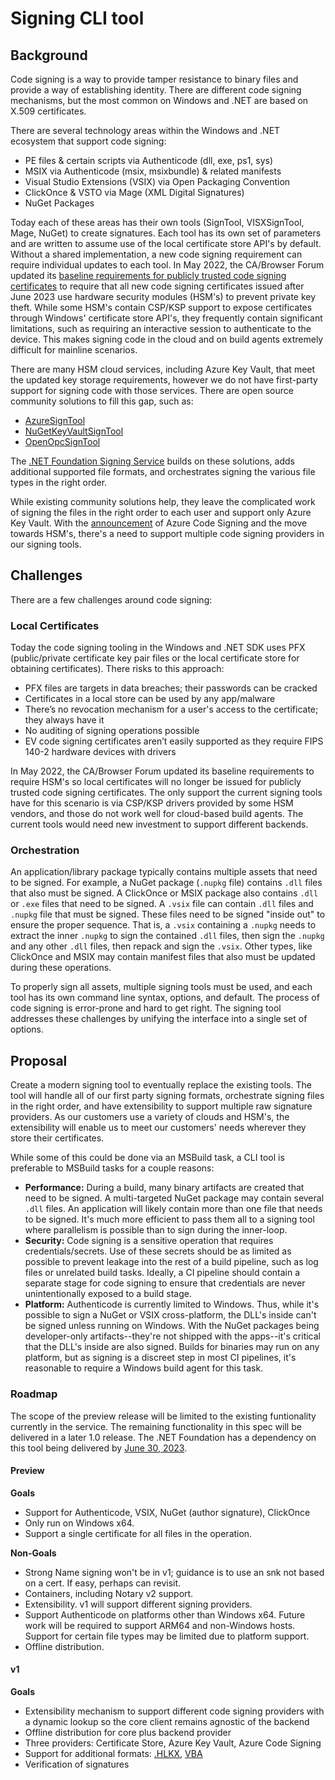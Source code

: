 # Signing CLI tool

## Background

Code signing is a way to provide tamper resistance to binary files and provide a way of establishing identity. There are different code signing mechanisms, but the most common on Windows and .NET are based on X.509 certificates.

There are several technology areas within the Windows and .NET ecosystem that support code signing:

- PE files & certain scripts via Authenticode (dll, exe, ps1, sys)
- MSIX via Authenticode (msix, msixbundle) & related manifests
- Visual Studio Extensions (VSIX) via Open Packaging Convention
- ClickOnce & VSTO via Mage (XML Digital Signatures)
- NuGet Packages

Today each of these areas has their own tools (SignTool, VISXSignTool, Mage, NuGet) to create signatures. Each tool has its own set of parameters and are written to assume use of the local certificate store API's by default. Without a shared implementation, a new code signing requirement can require individual updates to each tool. In May 2022, the CA/Browser Forum updated its [baseline requirements for publicly trusted code signing certificates](https://cabforum.org/wp-content/uploads/Baseline-Requirements-for-the-Issuance-and-Management-of-Code-Signing.v3.2.pdf) to require that all new code signing certificates issued after June 2023 use hardware security modules (HSM's) to prevent private key theft. While some HSM's contain CSP/KSP support to expose certificates through Windows' certificate store API's, they frequently contain significant limitations, such as requiring an interactive session to authenticate to the device. This makes signing code in the cloud and on build agents extremely difficult for mainline scenarios.

There are many HSM cloud services, including Azure Key Vault, that meet the updated key storage requirements, however we do not have first-party support for signing code with those services. There are open source community solutions to fill this gap, such as:

* [AzureSignTool](https://github.com/vcsjones/AzureSignTool)
* [NuGetKeyVaultSignTool](https://github.com/novotnyllc/NuGetKeyVaultSignTool)
* [OpenOpcSignTool](https://github.com/vcsjones/OpenOpcSignTool)

The [.NET Foundation Signing Service](https://github.com/dotnet/sign/tree/legacy-service/servicing) builds on these solutions, adds additional supported file formats, and orchestrates signing the various file types in the right order.

While existing community solutions help, they leave the complicated work of signing the files in the right order to each user and support only Azure Key Vault. With the [announcement](https://techcommunity.microsoft.com/t5/security-compliance-and-identity/azure-code-signing-democratizing-trust-for-developers-and/ba-p/3604669) of Azure Code Signing and the move towards HSM's, there's a need to support multiple code signing providers in our signing tools.

## Challenges

There are a few challenges around code signing:

### Local Certificates

Today the code signing tooling in the Windows and .NET SDK uses PFX (public/private certificate key pair files or the local certificate store for obtaining certificates). There risks to this approach:

- PFX files are targets in data breaches; their passwords can be cracked
- Certificates in a local store can be used by any app/malware
- There’s no revocation mechanism for a user's access to the certificate; they always have it
- No auditing of signing operations possible
- EV code signing certificates aren’t easily supported as they require FIPS 140-2 hardware devices with drivers

In May 2022, the CA/Browser Forum updated its baseline requirements to require HSM's so local certificates will no longer be issued for publicly trusted code signing certificates. The only support the current signing tools have for this scenario is via CSP/KSP drivers provided by some HSM vendors, and those do not work well for cloud-based build agents. The current tools would need new investment to support different backends.

### Orchestration

An application/library package typically contains multiple assets that need to be signed. For example, a NuGet package (`.nupkg` file) contains `.dll` files that also must be signed. A ClickOnce or MSIX package also contains `.dll` or `.exe` files that need to be signed. A `.vsix` file can contain `.dll` files and `.nupkg` file that must be signed. These files need to be signed "inside out" to ensure the proper sequence. That is, a `.vsix` containing a `.nupkg` needs to extract the inner `.nupkg` to sign the contained `.dll` files, then sign the `.nupkg` and any other `.dll` files, then repack and sign the `.vsix`. Other types, like ClickOnce and MSIX may contain manifest files that also must be updated during these operations.

To properly sign all assets, multiple signing tools must be used, and each tool has its own command line syntax, options, and default. The process of code signing is error-prone and hard to get right. The signing tool addresses these challenges by unifying the interface into a single set of options.

## Proposal

Create a modern signing tool to eventually replace the existing tools. The tool will handle all of our first party signing formats, orchestrate signing files in the right order, and have extensibility to support multiple raw signature providers. As our customers use a variety of clouds and HSM's, the extensibility will enable us to meet our customers' needs wherever they store their certificates.

While some of this could be done via an MSBuild task, a CLI tool is preferable to MSBuild tasks for a couple reasons:

- **Performance:** During a build, many binary artifacts are created that need to be signed. A multi-targeted NuGet package may contain several `.dll` files. An application will likely contain more than one file that needs to be signed. It's much more efficient to pass them all to a signing tool where parallelism is possible than to sign during the inner-loop.
- **Security:** Code signing is a sensitive operation that requires credentials/secrets. Use of these secrets should be as limited as possible to prevent leakage into the rest of a build pipeline, such as log files or unrelated build tasks. Ideally, a CI pipeline should contain a separate stage for code signing to ensure that credentials are never unintentionally exposed to a build stage.
- **Platform:** Authenticode is currently limited to Windows. Thus, while it's possible to sign a NuGet or VSIX cross-platform, the DLL's inside can't be signed unless running on Windows. With the NuGet packages being developer-only artifacts--they're not shipped with the apps--it's critical that the DLL's inside are also signed. Builds for binaries may run on any platform, but as signing is a discreet step in most CI pipelines, it's reasonable to require a Windows build agent for this task.

### Roadmap

The scope of the preview release will be limited to the existing funtionality currently in the service. The remaining functionality in this spec will be delivered in a later 1.0 release. The .NET Foundation has a dependency on this tool being delivered by [June 30, 2023](https://learn.microsoft.com/en-us/answers/questions/768833/when-is-adal-and-azure-ad-graph-reaching-end-of-li.html).

#### Preview

**Goals**

- Support for Authenticode, VSIX, NuGet (author signature), ClickOnce
- Only run on Windows x64.
- Support a single certificate for all files in the operation.

**Non-Goals**

- Strong Name signing won't be in v1; guidance is to use an snk not based on a cert. If easy, perhaps can revisit.
- Containers, including Notary v2 support.
- Extensibility. v1 will support different signing providers.
- Support Authenticode on platforms other than Windows x64. Future work will be required to support ARM64 and non-Windows hosts. Support for certain file types may be limited due to platform support.
- Offline distribution.

#### v1

**Goals**

- Extensibility mechanism to support different code signing providers with a dynamic lookup so the core client remains agnostic of the backend
- Offline distribution for core plus backend provider
- Three providers: Certificate Store, Azure Key Vault, Azure Code Signing
- Support for additional formats: [.HLKX](https://github.com/dotnet/sign/issues/422), [VBA](https://github.com/dotnet/sign/issues/364)
- Verification of signatures


